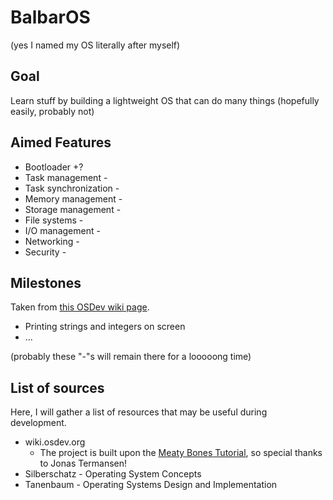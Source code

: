 # BalbarOS
(yes I named my OS literally after myself)

## Goal
Learn stuff by building a lightweight OS that can do many things (hopefully easily, probably not) 

## Aimed Features
* Bootloader +?
* Task management -
* Task synchronization -
* Memory management -
* Storage management -
* File systems -
* I/O management -
* Networking -
* Security -

## Milestones
Taken from [this OSDev wiki page](https://wiki.osdev.org/What_order_should_I_make_things_in).
* Printing strings and integers on screen
* ...

(probably these "-"s will remain there for a looooong time)

## List of sources
Here, I will gather a list of resources that may be useful during development.

* wiki.osdev.org
    * The project is built upon the [Meaty Bones Tutorial](https://wiki.osdev.org/Meaty_Skeleton), so special thanks to Jonas Termansen!
* Silberschatz - Operating System Concepts
* Tanenbaum - Operating Systems Design and Implementation
